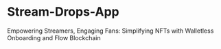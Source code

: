 # Stream-Drops-App
Empowering Streamers, Engaging Fans: Simplifying NFTs with Walletless Onboarding and Flow Blockchain
